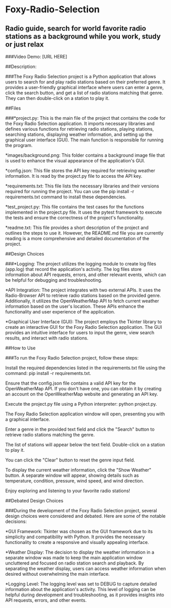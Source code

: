 # Foxy-Radio-Selection
## Radio guide, search for world favorite radio stations as a background while you work, study or just relax

###Video Demo: [URL HERE]

##Description:

###The Foxy Radio Selection project is a Python application that allows users to search for and play radio stations based on their preferred genre. It provides a user-friendly graphical interface where users can enter a genre, click the search button, and get a list of radio stations matching that genre. They can then double-click on a station to play it.


##Files

###*project.py: This is the main file of the project that contains the code for the Foxy Radio Selection application. It imports necessary libraries and defines various functions for retrieving radio stations, playing stations, searching stations, displaying weather information, and setting up the graphical user interface (GUI). The main function is responsible for running the program.

*images/background.png: This folder contains a background image file that is used to enhance the visual appearance of the application's GUI.

*config.json: This file stores the API key required for retrieving weather information. It is read by the project.py file to access the API key.

*requirements.txt: This file lists the necessary libraries and their versions required for running the project. You can use the pip install -r requirements.txt command to install these dependencies.

*test_project.py: This file contains the test cases for the functions implemented in the project.py file. It uses the pytest framework to execute the tests and ensure the correctness of the project's functionality.

*readme.txt: This file provides a short description of the project and outlines the steps to use it. However, the README.md file you are currently reading is a more comprehensive and detailed documentation of the project.

##Design Choices

###*Logging: The project utilizes the logging module to create log files (app.log) that record the application's activity. The log files store information about API requests, errors, and other relevant events, which can be helpful for debugging and troubleshooting.

*API Integration: The project integrates with two external APIs. It uses the Radio-Browser API to retrieve radio stations based on the provided genre. Additionally, it utilizes the OpenWeatherMap API to fetch current weather information based on the user's location. These APIs enhance the functionality and user experience of the application.

*Graphical User Interface (GUI): The project employs the Tkinter library to create an interactive GUI for the Foxy Radio Selection application. The GUI provides an intuitive interface for users to input the genre, view search results, and interact with radio stations.

##How to Use

###To run the Foxy Radio Selection project, follow these steps:

Install the required dependencies listed in the requirements.txt file using the command: pip install -r requirements.txt.

Ensure that the config.json file contains a valid API key for the OpenWeatherMap API. If you don't have one, you can obtain it by creating an account on the OpenWeatherMap website and generating an API key.

Execute the project.py file using a Python interpreter: python project.py.

The Foxy Radio Selection application window will open, presenting you with a graphical interface.

Enter a genre in the provided text field and click the "Search" button to retrieve radio stations matching the genre.

The list of stations will appear below the text field. Double-click on a station to play it.

You can click the "Clear" button to reset the genre input field.

To display the current weather information, click the "Show Weather" button. A separate window will appear, showing details such as temperature, condition, pressure, wind speed, and wind direction.

Enjoy exploring and listening to your favorite radio stations!

##Debated Design Choices

###During the development of the Foxy Radio Selection project, several design choices were considered and debated. Here are some of the notable decisions:

*GUI Framework: Tkinter was chosen as the GUI framework due to its simplicity and compatibility with Python. It provides the necessary functionality to create a responsive and visually appealing interface.

*Weather Display: The decision to display the weather information in a separate window was made to keep the main application window uncluttered and focused on radio station search and playback. By separating the weather display, users can access weather information when desired without overwhelming the main interface.

*Logging Level: The logging level was set to DEBUG to capture detailed information about the application's activity. This level of logging can be helpful during development and troubleshooting, as it provides insights into API requests, errors, and other events.



